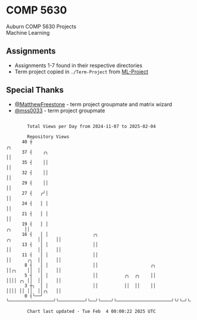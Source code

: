 # COMP 5630
Auburn COMP 5630 Projects  
Machine Learning

## Assignments
- Assignments 1-7 found in their respective directories
- Term project copied in `./Term-Project` from [ML-Project](https://github.com/wumphlett/ML-Project)

## Special Thanks
- [@MatthewFreestone](https://github.com/MatthewFreestone) - term project groupmate and matrix wizard
- [@mss0033](https://github.com/mss0033) - term project groupmate

```

        Total Views per Day from 2024-11-07 to 2025-02-04

        Repository Views
      40 ┼                                                                                       ╭╮
      37 ┤    ╭╮                                                                                 ││
      35 ┤    ││                                                                                 ││
      32 ┤    ││                                                                                 ││
      29 ┤    ││                                                                                 ││
      27 ┤   ╭╯│                                                                                 ││
      24 ┤   │ │                                                                                 ││
      21 ┤   │ │                                                                                 ││
      19 ┤   │ │                                                                          ╭╮     ││
      16 ┤   │ │                 ╭╮                                           ╭╮          ││     ││
      13 ┤   │ │                 ││                                           ││          ││     ││
      11 ┤   │ │                 ││                                           ││      ╭╮  ││     ││
       8 ┤   │ │                 ││                    ╭╮                     ││╭╮    ││  ││     ││
       5 ┤   │ │                 ││          ╭╮  ╭╮    ││                     ││││ ╭╮ ││  ││     ││
       3 ┼╮  │ │                 ││          ││  ││    ││                     ││││ ││ ││  ││╭╮   ││
       0 ┤╰──╯ ╰─────────────────╯╰──────────╯╰──╯╰────╯╰─────────────────────╯╰╯╰─╯╰─╯╰──╯╰╯╰───╯╰

        Chart last updated - Tue Feb  4 00:00:22 2025 UTC
        
```
